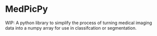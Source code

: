 # MedPicPy
WIP: A python library to simplify the process of turning medical imaging data into a numpy array for use in classifcation or segmentation.
